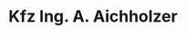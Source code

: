 ---
title: "Kfz Ing. A. Aichholzer"
url: /klagenfurt-am-woerthersee/kfz-ing-a-aichholzer/
shop: Autowerkstatt
---